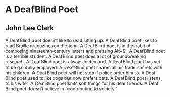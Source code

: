 # A DeafBlind Poet
## John Lee Clark
A Deaf Blind poet doesn’t like to read sitting up. A Deaf Blind poet likes to
read Braille magazines on the john. A Deaf Blind poet is in the habit of
composing nineteenth-century letters and pressing Alt+S.  A Deaf Blind poet is
a terrible student. A Deaf Blind poet does a lot of groundbreaking research. A
Deaf Blind poet is always in demand. A Deaf Blind poet has yet to be gainfully
employed. A Deaf Blind poet shares all his trade secrets with his children. A
Deaf Blind poet will not stop if police order him to. A Deaf Blind poet used
to like dogs but now prefers cats. A Deaf Blind poet listens to his wife.  A
Deaf Blind poet knits soft things for his dear friends. A Deaf Blind poet
doesn’t believe in “contributing to society.”